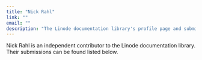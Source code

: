 ```yaml
---
title: "Nick Rahl"
link: ""
email: ""
description: "The Linode documentation library's profile page and submission listing for Nick Rahl"
---
```


Nick Rahl is an independent contributor to the Linode documentation library. Their submissions can be found listed below.